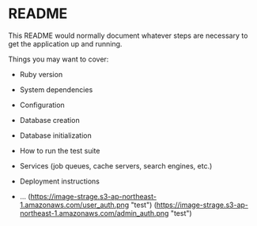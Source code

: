 # README

This README would normally document whatever steps are necessary to get the
application up and running.

Things you may want to cover:

* Ruby version

* System dependencies

* Configuration

* Database creation

* Database initialization

* How to run the test suite

* Services (job queues, cache servers, search engines, etc.)

* Deployment instructions

* ...
(https://image-strage.s3-ap-northeast-1.amazonaws.com/user_auth.png "test")
(https://image-strage.s3-ap-northeast-1.amazonaws.com/admin_auth.png "test")
